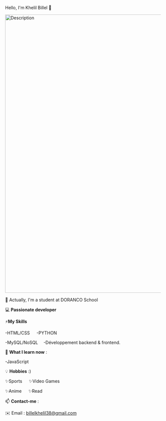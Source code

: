  Hello, I'm Khelil Billel 👋


<img src="https://i.gifer.com/NdRT.gif" alt="Description" width="900">


🔭 Actually, I'm a student at DORANCO School

💻 **Passionate developer** 


⚡**My Skills** 

-HTML/CSS &emsp;    -PYTHON

-MySQL/NoSQL&emsp;  -Développement backend & frontend.


🌱 **What I learn now** :

-JavaScript

💡 **Hobbies** :)

✨Sports   &emsp; ✨Video Games

✨Anime &emsp; ✨Read


📫 **Contact-me** :

✉️ Email : billelkhelil38@gmail.com
